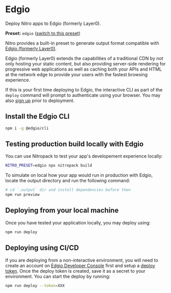 # Edgio

Deploy Nitro apps to Edgio (formerly Layer0).

**Preset:** `edgio` ([switch to this preset](/deploy/#changing-the-deployment-preset))

Nitro provides a built-in preset to generate output format compatible with [Edgio (formerly Layer0)](https://edg.io/).

Edgio (formerly Layer0) extends the capabilities of a traditional CDN by not only hosting your static content, but also providing server-side rendering for progressive web applications as well as caching both your APIs and HTML at the network edge to provide your users with the fastest browsing experience.

If this is your first time deploying to Edgio, the interactive CLI as part of the `deploy` command will prompt to authenticate using your browser. You may also [sign up](https://app.layer0.co/signup) prior to deployment.

## Install the Edgio CLI

```bash
npm i -g @edgio/cli
```

## Testing production build locally with Edgio

You can use Nitropack to test your app's developement experience locally:

```bash
NITRO_PRESET=edgio npx nitropack build
```

To simulate on local how your app would run in production with Edgio, locate the output directory and run the following command:

```bash
# cd `.output` dir and install dependencies before then
npm run preview
```

## Deploying from your local machine

Once you have tested your application locally, you may deploy using:

```bash
npm run deploy
```

## Deploying using CI/CD

If you are deploying from a non-interactive environment, you will need to create an account on [Edgio Developer Console](https://app.layer0.co) first and setup a [deploy token](https://docs.edg.io/guides/basics/deployments#deploy-from-ci). Once the deploy token is created, save it as a secret to your environment. You can start the deploy by running:

```bash
npm run deploy --token=XXX
```
